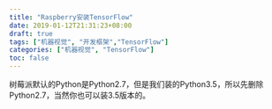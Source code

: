 ```yaml
---
title: "Raspberry安装TensorFlow"
date: 2019-01-12T21:31:23+08:00
draft: true
tags: ["机器视觉", "开发框架","TensorFlow"]
categories: ["机器视觉", "TensorFlow"]
toc: false
---
```


树莓派默认的Python是Python2.7，但是我们装的Python3.5，所以先删除Python2.7，当然你也可以装3.5版本的。



